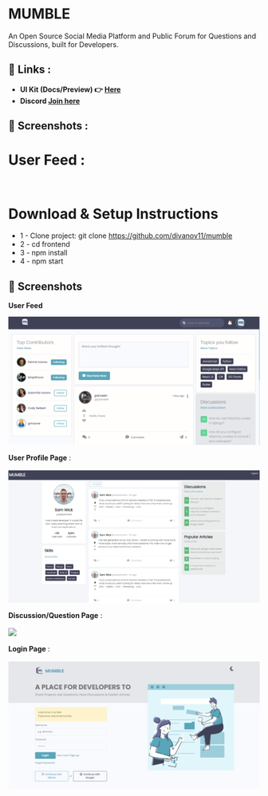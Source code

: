 # MUMBLE
An Open Source Social Media Platform and Public Forum for Questions and Discussions, built for Developers.

## 🔗 Links :
- **UI Kit (Docs/Preview) 👉 [Here](http://mumble-lp.s3-website-us-west-2.amazonaws.com/)**
- **Discord [Join here](https://discord.gg/TxgpyK8pzf)**


## 📸 Screenshots :
**User Feed** : <br/><br/>
=======
# Download & Setup Instructions

* 1 - Clone project: git clone https://github.com/divanov11/mumble
* 2 - cd frontend
* 3 - npm install
* 4 - npm start

## 📸 Screenshots
**User Feed** <br/>

<img src="./images/home-page.PNG" width=600 />

**User Profile Page** : <br/><br/>
<img src="./images/profile-page.PNG" width=600 />

**Discussion/Question Page** : <br/><br/>
<img src="./images/discussion-page.PNG" width=600 />

**Login Page** : <br/><br/>
<img src="./images/login-page.PNG" width=600 />
